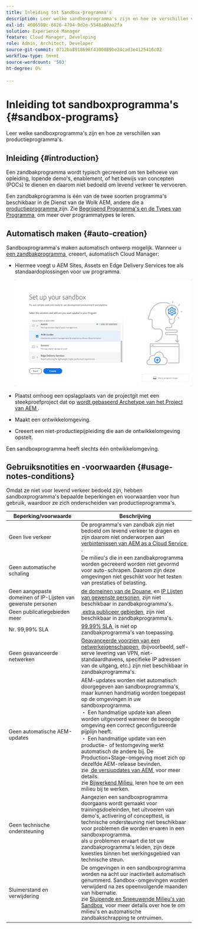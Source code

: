 ```yaml
---
title: Inleiding tot Sandbox-programma's
description: Leer welke sandboxprogramma's zijn en hoe ze verschillen van productieprogramma's.
exl-id: 4606590c-6826-4794-9d2e-5548a00aa2fa
solution: Experience Manager
feature: Cloud Manager, Developing
role: Admin, Architect, Developer
source-git-commit: 0712ba8918696f4300089be24cad3e4125416c02
workflow-type: tm+mt
source-wordcount: '503'
ht-degree: 0%

---
```



# Inleiding tot sandboxprogramma&#39;s {#sandbox-programs}

Leer welke sandboxprogramma&#39;s zijn en hoe ze verschillen van productieprogramma&#39;s.

## Inleiding {#introduction}

Een zandbakprogramma wordt typisch gecreeerd om ten behoeve van opleiding, lopende demo&#39;s, enablement, of het bewijs van concepten (POCs) te dienen en daarom niet bedoeld om levend verkeer te vervoeren.

Een zandbakprogramma is één van de twee soorten programma&#39;s beschikbaar in de Dienst van de Wolk AEM, andere die a [&#x200B; productieprogramma &#x200B;](introduction-production-programs.md) zijn. Zie [&#x200B; Begrijpend Programma&#39;s en de Types van Programma &#x200B;](/help/implementing/cloud-manager/getting-access-to-aem-in-cloud/program-types.md) om meer over programmatypes te leren.

## Automatisch maken {#auto-creation}

Sandboxprogramma&#39;s maken automatisch ontwerp mogelijk. Wanneer u [&#x200B; een zandbakprogramma &#x200B;](/help/implementing/cloud-manager/getting-access-to-aem-in-cloud/creating-sandbox-programs.md) creeert, automatisch Cloud Manager:

* Hiermee voegt u AEM Sites, Assets en Edge Delivery Services toe als standaardoplossingen voor uw programma.

  ![&#x200B; Uitgezochte oplossingen en toe:voegen-ons voor een zandbak &#x200B;](assets/sandbox-solutions-add-ons.png)

* Plaatst omhoog een opslagplaats van de projectgit met een steekproefproject dat op [&#x200B; wordt gebaseerd Archetype van het Project van AEM &#x200B;](https://experienceleague.adobe.com/nl/docs/experience-manager-core-components/using/developing/archetype/overview).
* Maakt een ontwikkelomgeving.
* Creeert een niet-productiepijpleiding die aan de ontwikkelomgeving opstelt.

Een sandboxprogramma heeft slechts één ontwikkelomgeving.

## Gebruiksnotities en -voorwaarden {#usage-notes-conditions}

Omdat ze niet voor levend verkeer bedoeld zijn, hebben sandboxprogramma&#39;s bepaalde beperkingen en voorwaarden voor hun gebruik, waardoor ze zich onderscheiden van productieprogramma&#39;s.

| Beperking/voorwaarde | Beschrijving |
| --- | --- |
| Geen live verkeer | De programma&#39;s van zandbak zijn niet bedoeld om levend verkeer te dragen en zijn daarom niet onderworpen aan [&#x200B; verbintenissen van AEM as a Cloud Service &#x200B;](https://www.adobe.com/legal/service-commitments.html). |
| Geen automatische schaling | De milieu&#39;s die in een zandbakprogramma worden gecreeerd worden niet gevormd voor auto-schrapen. Daarom zijn deze omgevingen niet geschikt voor het testen van prestaties of belasting. |
| Geen aangepaste domeinen of IP-Lijsten van gewenste personen | [&#x200B; de domeinen van de Douane &#x200B;](/help/implementing/cloud-manager/custom-domain-names/introduction.md) en [&#x200B; IP Lijsten van gewenste personen &#x200B;](/help/implementing/cloud-manager/ip-allow-lists/introduction.md) zijn niet beschikbaar in zandbakprogramma&#39;s. |
| Geen publicatiegebieden meer | [&#x200B; extra publiceer gebieden &#x200B;](/help/operations/additional-publish-regions.md) zijn niet beschikbaar in zandbakprogramma&#39;s. |
| Nr. 99,99% SLA | [&#x200B; 99.99% SLA &#x200B;](/help/implementing/cloud-manager/getting-access-to-aem-in-cloud/creating-production-programs.md#sla) is niet op zandbakprogramma&#39;s van toepassing. |
| Geen geavanceerde netwerken | [&#x200B; Geavanceerde voorzien van een netwerkeigenschappen &#x200B;](/help/security/configuring-advanced-networking.md) (bijvoorbeeld, self-serve levering van VPN, niet-standaardhavens, specifieke IP adressen van de uitgang, etc.) zijn niet beschikbaar in zandbakprogramma&#39;s. |
| Geen automatische AEM-updates | AEM-updates worden niet automatisch doorgegeven aan sandboxprogramma&#39;s, maar kunnen handmatig worden toegepast op de omgevingen in uw sandboxprogramma.<br>・ Een handmatige update kan alleen worden uitgevoerd wanneer de beoogde omgeving een correct geconfigureerde pijplijn heeft.<br>・ Een handmatige update van een productie- of testomgeving werkt automatisch de andere bij. De Production+Stage-omgeving moet zich op dezelfde AEM-release bevinden.<br> zie [&#x200B; de versiupdates van AEM &#x200B;](/help/implementing/deploying/aem-version-updates.md) voor meer details.<br> zie [&#x200B; Bijwerkend Milieu &#x200B;](/help/implementing/cloud-manager/manage-environments.md#updating-dev-environment) leren hoe te om een milieu bij te werken. |
| Geen technische ondersteuning | Aangezien een sandboxprogramma doorgaans wordt gemaakt voor trainingsdoeleinden, het uitvoeren van demo&#39;s, activering of concepttest, is technische ondersteuning niet beschikbaar voor problemen die worden ervaren in een sandboxprogramma.<br> als u problemen ervaart die tot uw zandbakprogramma&#39;s leiden, zijn deze kwesties binnen het werkingsgebied van technische steun. |
| Sluimerstand en verwijdering | De omgevingen in een sandboxprogramma worden na acht uur inactiviteit automatisch genummerd. Sandbox-omgevingen worden verwijderd na zes opeenvolgende maanden van hibernatie.<br> zie [&#x200B; Sluipende en Sneeuwende Milieu&#39;s van Sandbox &#x200B;](/help/implementing/cloud-manager/getting-access-to-aem-in-cloud/hibernating-environments.md) voor meer details over hoe te om milieu&#39;s en automatische zandbakschrapping te ontruimen. |
